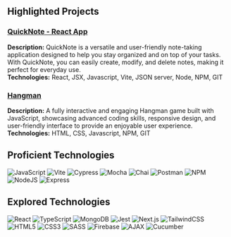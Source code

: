 ## Highlighted Projects

### [QuickNote - React App](https://note-react-app-frontend-9297f33085da.herokuapp.com/)
**Description:** QuickNote is a versatile and user-friendly note-taking application designed to help you stay organized and on top of your tasks. With QuickNote, you can easily create, modify, and delete notes, making it perfect for everyday use.  
**Technologies:** React, JSX, Javascript, Vite, JSON server, Node, NPM, GIT

### [Hangman](https://rpotesmangra11.github.io/hangman-js/)
**Description:** A fully interactive and engaging Hangman game built with JavaScript, showcasing advanced coding skills, responsive design, and user-friendly interface to provide an enjoyable user experience. 
**Technologies:** HTML, CSS, Javascript, NPM, GIT


## Proficient Technologies

![JavaScript](https://img.shields.io/badge/JavaScript-F7DF1E?style=flat&logo=javascript&logoColor=black)
![Vite](https://img.shields.io/badge/Vite-646CFF?style=flat&logo=vite&logoColor=white)
![Cypress](https://img.shields.io/badge/Cypress-17202C?style=flat&logo=cypress&logoColor=white)
![Mocha](https://img.shields.io/badge/Mocha-8D6748?style=flat&logo=mocha&logoColor=white)
![Chai](https://img.shields.io/badge/Chai-A30701?style=flat&logo=chai&logoColor=white)
![Postman](https://img.shields.io/badge/Postman-FF6C37?style=flat&logo=postman&logoColor=white)
![NPM](https://img.shields.io/badge/NPM-CB3837?style=flat&logo=npm&logoColor=white)
![NodeJS](https://img.shields.io/badge/Node.js-43853D?style=flat&logo=node.js&logoColor=white)
![Express](https://img.shields.io/badge/Express-000000?style=flat&logo=express&logoColor=white)

## Explored Technologies

![React](https://img.shields.io/badge/React-20232A?style=flat&logo=react&logoColor=61DAFB)
![TypeScript](https://img.shields.io/badge/TypeScript-007ACC?style=flat&logo=typescript&logoColor=white)
![MongoDB](https://img.shields.io/badge/MongoDB-4EA94B?style=flat&logo=mongodb&logoColor=white)
![Jest](https://img.shields.io/badge/Jest-C21325?style=flat&logo=jest&logoColor=white)
![Next.js](https://img.shields.io/badge/Next.js-000000?style=flat&logo=next.js&logoColor=white)
![TailwindCSS](https://img.shields.io/badge/TailwindCSS-38B2AC?style=flat&logo=tailwind-css&logoColor=white)
![HTML5](https://img.shields.io/badge/HTML5-E34F26?style=flat&logo=html5&logoColor=white)
![CSS3](https://img.shields.io/badge/CSS3-1572B6?style=flat&logo=css3&logoColor=white)
![SASS](https://img.shields.io/badge/Sass-CC6699?style=flat&logo=sass&logoColor=white)
![Firebase](https://img.shields.io/badge/Firebase-FFCA28?style=flat&logo=firebase&logoColor=black)
![AJAX](https://img.shields.io/badge/AJAX-007FFF?style=flat&logo=ajax&logoColor=white)
![Cucumber](https://img.shields.io/badge/Cucumber-23D96C?style=flat&logo=cucumber&logoColor=white)
